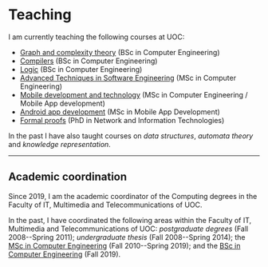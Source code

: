 # Teaching

I am currently teaching the following courses at UOC:

- [Graph and complexity theory](http://cv.uoc.edu/tren/trenacc/web/GAT_EXP.PLANDOCENTE?any_academico=20201&cod_asignatura=75.569&idioma=CAS&pagina=PD_PREV_PORTAL) (BSc in Computer Engineering)
- [Compilers](http://cv.uoc.edu/tren/trenacc/web/GAT_EXP.PLANDOCENTE?any_academico=20201&cod_asignatura=75.580&idioma=CAS&pagina=PD_PREV_PORTAL) (BSc in Computer Engineering)
- [Logic](http://cv.uoc.edu/tren/trenacc/web/GAT_EXP.PLANDOCENTE?any_academico=20201&cod_asignatura=75.570&idioma=CAS&pagina=PD_PREV_PORTAL) (BSc in Computer Engineering)
- [Advanced Techniques in Software Engineering](http://cv.uoc.edu/tren/trenacc/web/GAT_EXP.PLANDOCENTE?any_academico=20201&cod_asignatura=M1.303&idioma=CAS&pagina=PD_PREV_PORTAL&cache=S) (MSc in Computer Engineering)
- [Mobile development and technology](http://cv.uoc.edu/tren/trenacc/web/GAT_EXP.PLANDOCENTE?any_academico=20201&cod_asignatura=M1.308&idioma=CAS&pagina=PD_PREV_PORTAL&cache=S) (MSc in Computer Engineering / Mobile App development) 
- [Android app development](http://cv.uoc.edu/tren/trenacc/web/GAT_EXP.PLANDOCENTE?any_academico=20201&cod_asignatura=M0.652&idioma=CAS&pagina=PD_PREV_PORTAL) (MSc in Mobile App Development)
- [Formal proofs]() (PhD in Network and Information Technologies)

In the past I have also taught courses on *data structures*, *automata theory* and *knowledge representation*.

---
## Academic coordination

Since 2019, I am the academic coordinator of the Computing degrees in the Faculty of IT, Multimedia and Telecommunications of UOC.

In the past, I have coordinated the following areas within the Faculty of IT, Multimedia and Telecommunications of UOC: *postgraduate degrees* (Fall 2008--Spring 2011); *undergraduate thesis*  (Fall 2008--Spring 2014); the [MSc in Computer Engineering](https://estudios.uoc.edu/es/masters-universitarios/ingenieria-informatica/presentacion) (Fall 2010--Spring 2019); and the [BSc in Computer Engineering](https://estudios.uoc.edu/es/grados/ingenieria-informatica/presentacion) (Fall 2019).

